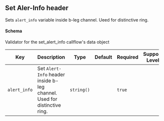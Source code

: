 ## Set Aler-Info header

Sets `alert_info` variable inside b-leg channel. Ueed for distinctive ring.

#### Schema

Validator for the set_alert_info callflow's data object



Key | Description | Type | Default | Required | Support Level
--- | ----------- | ---- | ------- | -------- | -------------
`alert_info` | Set `Alert-Info` header inside b-leg channel. Used for distinctive ring. | `string()` |   | `true` |  



